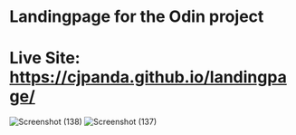 # Landingpage for the Odin project 
# Live Site: https://cjpanda.github.io/landingpage/


![Screenshot (138)](https://github.com/cjpanda/landingpage/assets/107156444/8816fae3-3b98-4534-a890-15a56de0e959)
![Screenshot (137)](https://github.com/cjpanda/landingpage/assets/107156444/1204639e-62fd-4b36-8fad-d8630b49d723) 
